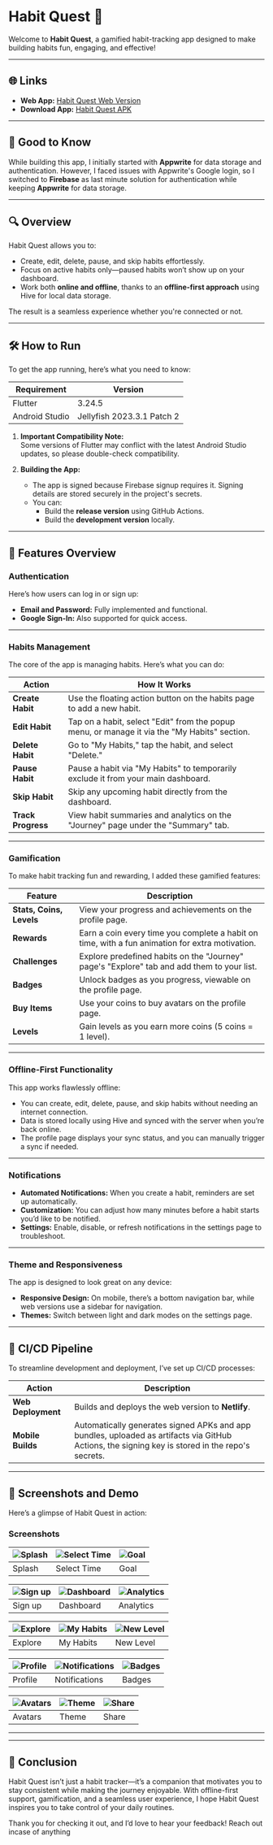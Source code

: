 # Habit Quest 🚀  

Welcome to **Habit Quest**, a gamified habit-tracking app designed to make building habits fun, engaging, and effective!  

---

## 🌐 **Links**  
- **Web App:** [Habit Quest Web Version](https://www.papps.io/)  
- **Download App:** [Habit Quest APK](https://github.com/lewiseman/solutech_habit_quest/blob/main/app_resources/app-release.apk)  

---

## 📌 **Good to Know**

While building this app, I initially started with **Appwrite** for data storage and authentication. However, I faced issues with Appwrite's Google login, so I switched to **Firebase** as  last minute solution for authentication while keeping **Appwrite** for data storage.

---

## 🔍 **Overview**

Habit Quest allows you to:
- Create, edit, delete, pause, and skip habits effortlessly.
- Focus on active habits only—paused habits won’t show up on your dashboard.  
- Work both **online and offline**, thanks to an **offline-first approach** using Hive for local data storage.

The result is a seamless experience whether you're connected or not.

---

## 🛠️ **How to Run**

To get the app running, here’s what you need to know:

| **Requirement**               | **Version**                   |
|-------------------------------|-------------------------------|
| Flutter                       | 3.24.5                        |
| Android Studio                | Jellyfish 2023.3.1 Patch 2    |

1. **Important Compatibility Note:**  
   Some versions of Flutter may conflict with the latest Android Studio updates, so please double-check compatibility.  

2. **Building the App:**  
   - The app is signed because Firebase signup requires it. Signing details are stored securely in the project's secrets.  
   - You can:
     - Build the **release version** using GitHub Actions.  
     - Build the **development version** locally.  

---

## 🌟 **Features Overview**

### **Authentication**
Here’s how users can log in or sign up:  
- **Email and Password:** Fully implemented and functional.  
- **Google Sign-In:** Also supported for quick access.  

---

### **Habits Management**
The core of the app is managing habits. Here’s what you can do:  

| **Action**         | **How It Works**                                                                                     |
|--------------------|-----------------------------------------------------------------------------------------------------|
| **Create Habit**    | Use the floating action button on the habits page to add a new habit.                              |
| **Edit Habit**      | Tap on a habit, select "Edit" from the popup menu, or manage it via the "My Habits" section.       |
| **Delete Habit**    | Go to "My Habits," tap the habit, and select "Delete."                                             |
| **Pause Habit**     | Pause a habit via "My Habits" to temporarily exclude it from your main dashboard.                  |
| **Skip Habit**      | Skip any upcoming habit directly from the dashboard.                                               |
| **Track Progress**  | View habit summaries and analytics on the "Journey" page under the "Summary" tab.                  |

---

### **Gamification**
To make habit tracking fun and rewarding, I added these gamified features:  

| **Feature**           | **Description**                                                                                  |
|-----------------------|--------------------------------------------------------------------------------------------------|
| **Stats, Coins, Levels** | View your progress and achievements on the profile page.                                       |
| **Rewards**            | Earn a coin every time you complete a habit on time, with a fun animation for extra motivation.  |
| **Challenges**         | Explore predefined habits on the "Journey" page's "Explore" tab and add them to your list.       |
| **Badges**             | Unlock badges as you progress, viewable on the profile page.                                     |
| **Buy Items**          | Use your coins to buy avatars on the profile page.                                               |
| **Levels**             | Gain levels as you earn more coins (5 coins = 1 level).                                          |

---

### **Offline-First Functionality**
This app works flawlessly offline:  
- You can create, edit, delete, pause, and skip habits without needing an internet connection.  
- Data is stored locally using Hive and synced with the server when you’re back online.  
- The profile page displays your sync status, and you can manually trigger a sync if needed.

---

### **Notifications**
- **Automated Notifications:** When you create a habit, reminders are set up automatically.  
- **Customization:** You can adjust how many minutes before a habit starts you’d like to be notified.  
- **Settings:** Enable, disable, or refresh notifications in the settings page to troubleshoot.  

---

### **Theme and Responsiveness**
The app is designed to look great on any device:  
- **Responsive Design:** On mobile, there’s a bottom navigation bar, while web versions use a sidebar for navigation.  
- **Themes:** Switch between light and dark modes on the settings page.

---

## 🚀 **CI/CD Pipeline**

To streamline development and deployment, I’ve set up CI/CD processes:  

| **Action**          | **Description**                                                                                   |
|---------------------|--------------------------------------------------------------------------------------------------|
| **Web Deployment**   | Builds and deploys the web version to **Netlify**.                                               |
| **Mobile Builds**    | Automatically generates signed APKs and app bundles, uploaded as artifacts via GitHub Actions, the signing key is stored in the repo's secrets.   |

---

## 📸 **Screenshots and Demo**

Here’s a glimpse of Habit Quest in action:  

### **Screenshots**
| ![Splash](https://raw.githubusercontent.com/lewiseman/solutech_habit_quest/refs/heads/main/app_resources/WhatsApp%20Image%202025-01-10%20at%206.08.05%20AM%20(2).jpeg) | ![Select Time](https://raw.githubusercontent.com/lewiseman/solutech_habit_quest/refs/heads/main/app_resources/WhatsApp%20Image%202025-01-10%20at%206.08.05%20AM%20(1).jpeg) | ![Goal](https://raw.githubusercontent.com/lewiseman/solutech_habit_quest/refs/heads/main/app_resources/WhatsApp%20Image%202025-01-10%20at%206.08.05%20AM.jpeg) |
|-----------------------------------------------|--------------------------------------------------|---------------------------------------------------|
| Splash                                      | Select Time                                     | Goal                                    |

| ![Sign up](https://raw.githubusercontent.com/lewiseman/solutech_habit_quest/refs/heads/main/app_resources/WhatsApp%20Image%202025-01-10%20at%206.08.05%20AM%20(3).jpeg) | ![Dashboard](https://raw.githubusercontent.com/lewiseman/solutech_habit_quest/refs/heads/main/app_resources/WhatsApp%20Image%202025-01-10%20at%206.08.06%20AM.jpeg)    | ![Analytics](https://raw.githubusercontent.com/lewiseman/solutech_habit_quest/refs/heads/main/app_resources/WhatsApp%20Image%202025-01-10%20at%206.08.06%20AMs.jpeg)       |
|-----------------------------------------------|--------------------------------------------------|---------------------------------------------------|
| Sign up                                      | Dashboard                                          | Analytics                                            |

| ![Explore](https://raw.githubusercontent.com/lewiseman/solutech_habit_quest/refs/heads/main/app_resources/WhatsApp%20Image%202025-01-10%20at%206.08.06%20AM%20(1).jpeg) | ![My Habits](https://raw.githubusercontent.com/lewiseman/solutech_habit_quest/refs/heads/main/app_resources/WhatsApp%20Image%202025-01-10%20at%206.08.07%20AM.jpeg)    | ![New Level](https://raw.githubusercontent.com/lewiseman/solutech_habit_quest/refs/heads/main/app_resources/WhatsApp%20Image%202025-01-10%20at%206.08.07%20AM%20(1).jpeg)       |
|-----------------------------------------------|--------------------------------------------------|---------------------------------------------------|
| Explore                                      | My Habits                                          | New Level                                            |

| ![Profile](https://raw.githubusercontent.com/lewiseman/solutech_habit_quest/refs/heads/main/app_resources/WhatsApp%20Image%202025-01-10%20at%206.08.07%20AM%20(2).jpeg) | ![Notifications](https://raw.githubusercontent.com/lewiseman/solutech_habit_quest/refs/heads/main/app_resources/WhatsApp%20Image%202025-01-10%20at%206.08.08%20AM.jpeg)    | ![Badges](https://raw.githubusercontent.com/lewiseman/solutech_habit_quest/refs/heads/main/app_resources/WhatsApp%20Image%202025-01-10%20at%206.27.02%20AM.jpeg)       |
|-----------------------------------------------|--------------------------------------------------|---------------------------------------------------|
| Profile                                      | Notifications                                          | Badges                                            |

| ![Avatars](https://raw.githubusercontent.com/lewiseman/solutech_habit_quest/refs/heads/main/app_resources/WhatsApp%20Image%202025-01-10%20at%206.27.01%20AM%20(1).jpeg) | ![Theme](https://raw.githubusercontent.com/lewiseman/solutech_habit_quest/refs/heads/main/app_resources/WhatsApp%20Image%202025-01-10%20at%206.27.02%20AM%20(1).jpeg) | ![Share](https://raw.githubusercontent.com/lewiseman/solutech_habit_quest/refs/heads/main/app_resources/WhatsApp%20Image%202025-01-10%20at%206.27.02%20AM%20(2).jpeg)        |
|------------------------------------------------|---------------------------------------------------|---------------------------------------------------|
| Avatars                                      | Theme                                     | Share                                            |

---



---

## 🎯 **Conclusion**

Habit Quest isn’t just a habit tracker—it’s a companion that motivates you to stay consistent while making the journey enjoyable. With offline-first support, gamification, and a seamless user experience, I hope Habit Quest inspires you to take control of your daily routines.  

Thank you for checking it out, and I’d love to hear your feedback!
Reach out incase of anything